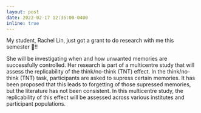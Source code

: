 ```yaml
---
layout: post
date: 2022-02-17 12:35:00-0400
inline: true
---
```


My student, Rachel Lin, just got a grant to do research with me this semester 🥳!! 

She will be investigating when and how unwanted memories are successfully controlled. Her research is part of a multicentre study that will assess the replicability of the think/no-think (TNT) effect. In the think/no-think (TNT) task, participants are asked to supress certain memories. It has been proposed that this leads to forgetting of those supressed memories, but the literature has not been consistent. In this multicentre study, the replicability of this effect will be assessed across various institutes and participant populations.
